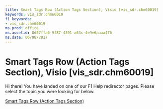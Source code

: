 ```yaml
---
title: Smart Tags Row (Action Tags Section), Visio [vis_sdr.chm60019]
keywords: vis_sdr.chm60019
f1_keywords:
- vis_sdr.chm60019
ms.prod: office
ms.assetid: 8d57ffa6-9f87-4391-a63c-4e9e6aaaa476
ms.date: 06/08/2017
---
```



# Smart Tags Row (Action Tags Section), Visio [vis_sdr.chm60019]

Hi there! You have landed on one of our F1 Help redirector pages. Please select the topic you were looking for below.

[Smart Tags Row (Action Tags Section)](http://msdn.microsoft.com/library/065c6977-c737-a4f4-effa-0fd2c98e8bbf%28Office.15%29.aspx)

